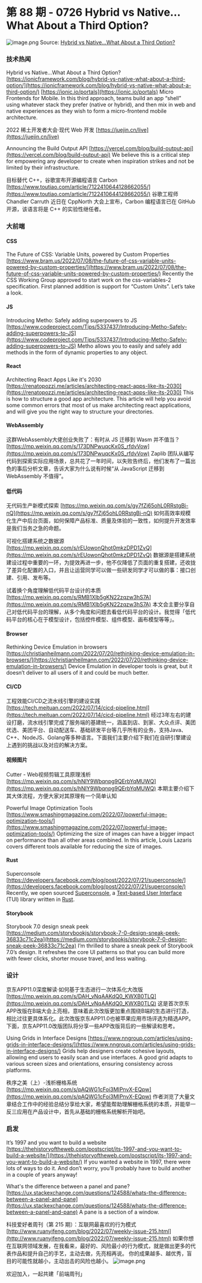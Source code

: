 # 第 88 期 - 0726 Hybrid vs Native…What About a Third Option?
![image.png](https://cdn.nlark.com/yuque/0/2022/png/85771/1658706760296-de2e38b1-5741-4881-b222-b952d3294c67.png#clientId=uf8edbd96-1edf-4&crop=0&crop=0&crop=1&crop=1&from=paste&height=505&id=ue7e74ed0&margin=%5Bobject%20Object%5D&name=image.png&originHeight=2021&originWidth=1276&originalType=binary&ratio=1&rotation=0&showTitle=false&size=1722499&status=done&style=none&taskId=u2c3f8231-b183-4693-b9bf-6f7cfc736e6&title=&width=319)
Source: [Hybrid vs Native…What About a Third Option?](https://ionicframework.com/blog/hybrid-vs-native-what-about-a-third-option/)
### 技术热闻
Hybrid vs Native…What About a Third Option?
[https://ionicframework.com/blog/hybrid-vs-native-what-about-a-third-option/](https://ionicframework.com/blog/hybrid-vs-native-what-about-a-third-option/)
[https://ionic.io/portals](https://ionic.io/portals) Micro Frontends for Mobile.
In this third approach, teams build an app “shell” using whatever stack they prefer (native or hybrid), and then mix in web and native experiences as they wish to form a micro-frontend mobile architecture.

2022 稀土开发者大会·现代 Web 开发
[https://juejin.cn/live](https://juejin.cn/live)

Announcing the Build Output API
[https://vercel.com/blog/build-output-api](https://vercel.com/blog/build-output-api)
We believe this is a critical step for empowering any developer to create when inspiration strikes and not be limited by their infrastructure.

目标替代 C++，谷歌宣布开源编程语言 Carbon
[https://www.toutiao.com/article/7122410644128662055/](https://www.toutiao.com/article/7122410644128662055/)
谷歌工程师 Chandler Carruth 近日在 CppNorth 大会上宣布，Carbon 编程语言已在 GitHub 开源，该语言将是 C++ 的实验性继任者。

### 大前端
#### CSS
The Future of CSS: Variable Units, powered by Custom Properties
[https://www.bram.us/2022/07/08/the-future-of-css-variable-units-powered-by-custom-properties/](https://www.bram.us/2022/07/08/the-future-of-css-variable-units-powered-by-custom-properties/)
Recently the CSS Working Group approved to start work on the css-variables-2 specification. First planned addition is support for “Custom Units”. Let’s take a look.

#### JS
Introducing Metho: Safely adding superpowers to JS
[https://www.codeproject.com/Tips/5337437/Introducing-Metho-Safely-adding-superpowers-to-JS](https://www.codeproject.com/Tips/5337437/Introducing-Metho-Safely-adding-superpowers-to-JS)
Metho allows you to easily and safely add methods in the form of dynamic properties to any object.

#### React
Architecting React Apps Like it's 2030
[https://renatopozzi.me/articles/architecting-react-apps-like-its-2030](https://renatopozzi.me/articles/architecting-react-apps-like-its-2030)
This is how to structure a good app architecture. This article will help you avoid some common errors that most of us make architecting react applications, and will give you the right way to structure your directories.

#### WebAssembly
这群WebAssembly大佬创业失败了：有时从 JS 迁移到 Wasm 并不值当？
[https://mp.weixin.qq.com/s/173DNPwuqcKx0S_rfdvVow](https://mp.weixin.qq.com/s/173DNPwuqcKx0S_rfdvVow)
Zaplib 团队从编写代码到探索实际应用场景，总共花了一年时间，以失败告终后，他们发布了一篇出色的事后分析文章，告诉大家为什么说有时候“从 JavaScript 迁移到 WebAssembly 不值得”。

#### 低代码
无代码生产新模式探索
[https://mp.weixin.qq.com/s/gy7fZj65ohL0RRstgBi-nQ](https://mp.weixin.qq.com/s/gy7fZj65ohL0RRstgBi-nQ)
如何高效率规模化生产中后台页面，如何保障产品标准、质量及体验的一致性，如何提升开发效率是我们当务之急的命题。

可视化搭建系统之数据源
[https://mp.weixin.qq.com/s/rEUowonQhot0mkzDPD1ZvQ](https://mp.weixin.qq.com/s/rEUowonQhot0mkzDPD1ZvQ)
数据源是搭建系统建设过程中重要的一环，为提效再进一步，他不仅降低了页面的重复搭建，还收拢了差异化配置的入口，并且让运营同学可以做一些研发同学才可以做的事：接口创建、引用、发布等。

试着换个角度理解低代码平台设计的本质
[https://mp.weixin.qq.com/s/RMB1Xlb5gKN22zqzw3hS7A](https://mp.weixin.qq.com/s/RMB1Xlb5gKN22zqzw3hS7A)
本文会主要分享自己对低代码平台的理解，从多个角度和问题去看低代码平台的设计。我觉得「低代码平台的核心在于模型设计，包括控件模型、组件模型、画布模型等等」。

#### Browser
Rethinking Device Emulation in browsers
[https://christianheilmann.com/2022/07/20/rethinking-device-emulation-in-browsers/](https://christianheilmann.com/2022/07/20/rethinking-device-emulation-in-browsers/)
Device Emulation in developer tools is great, but it doesn’t deliver to all users of it and could be much better.

#### CI/CD
工程效能CI/CD之流水线引擎的建设实践
[https://tech.meituan.com/2022/07/14/cicd-pipeline.html](https://tech.meituan.com/2022/07/14/cicd-pipeline.html)
经过3年左右的建设打磨，流水线引擎完成了服务端的基建统一，涵盖到店、到家、大众点评、美团优选、美团平台、自动配送车、基础研发平台等几乎所有的业务，支持Java、C++、NodeJS、Golang等多种语言。下面我们主要介绍下我们在自研引擎建设上遇到的挑战以及对应的解决方案。

#### 视频图片
Cutter - Web视频剪辑工具原理浅析
[https://mp.weixin.qq.com/s/hNIY9Wbqnpg9QErbYqMUWQ](https://mp.weixin.qq.com/s/hNIY9Wbqnpg9QErbYqMUWQ)
本期主要介绍下其大体流程，方便大家对其原理有一个简单认知

Powerful Image Optimization Tools
[https://www.smashingmagazine.com/2022/07/powerful-image-optimization-tools/](https://www.smashingmagazine.com/2022/07/powerful-image-optimization-tools/)
Optimizing the size of images can have a bigger impact on performance than all other areas combined. In this article, Louis Lazaris covers different tools available for reducing the size of images.

#### Rust
Superconsole
[https://developers.facebook.com/blog/post/2022/07/21/superconsole/](https://developers.facebook.com/blog/post/2022/07/21/superconsole/)
Recently, we open sourced [Superconsole](https://github.com/facebookincubator/superconsole), a [Text-based User Interface](https://en.wikipedia.org/wiki/Text-based_user_interface) (TUI) library written in [Rust](https://www.rust-lang.org/).

#### Storybook
Storybook 7.0 design sneak peek
[https://medium.com/storybookjs/storybook-7-0-design-sneak-peek-36833c71c2ea](https://medium.com/storybookjs/storybook-7-0-design-sneak-peek-36833c71c2ea)
I’m thrilled to share a sneak peek of Storybook 7.0’s design. It refreshes the core UI patterns so that you can build more with fewer clicks, shorter mouse travel, and less waiting.

### 设计
京东APP11.0深度解读·如何基于生态进行一次体系化大改版
[https://mp.weixin.qq.com/s/DAH_vNqAAKdQ0_KWXB0TLQ](https://mp.weixin.qq.com/s/DAH_vNqAAKdQ0_KWXB0TLQ)
这是首次京东APP改版在B端大会上亮相，意味着此次改版更加重点围绕B端的生态进行打造，相比过往更具体系化。此次改版京东APP11.0也被苹果应用市场评选为精选APP。下面，京东APP11.0改版团队将分享一些APP改版背后的一些解读和思考。

Using Grids in Interface Designs
[https://www.nngroup.com/articles/using-grids-in-interface-designs/](https://www.nngroup.com/articles/using-grids-in-interface-designs/)
Grids help designers create cohesive layouts, allowing end users to easily scan and use interfaces. A good grid adapts to various screen sizes and orientations, ensuring consistency across platforms.

秩序之美（上）-浅析栅格系统
[https://mp.weixin.qq.com/s/pAQWG1cFoi3MIPnvX-EQpw](https://mp.weixin.qq.com/s/pAQWG1cFoi3MIPnvX-EQpw)
作者浏览了大量文章结合工作中的经验总结分享给大家，希望能帮助理解栅格系统的本质，并能举一反三应用在产品设计中，首先从基础的栅格系统解析开始吧。

### 启发
It’s 1997 and you want to build a website
[https://thehistoryoftheweb.com/postscript/its-1997-and-you-want-to-build-a-website/](https://thehistoryoftheweb.com/postscript/its-1997-and-you-want-to-build-a-website/)
If you wanted a website in 1997, there were lots of ways to do it. And don’t worry, you’ll probably have to build another in a couple of years anyway!

What's the difference between a panel and pane?
[https://ux.stackexchange.com/questions/124588/whats-the-difference-between-a-panel-and-pane](https://ux.stackexchange.com/questions/124588/whats-the-difference-between-a-panel-and-pane)
A pane is a section of a window.

科技爱好者周刊（第 215 期）：互联网最喜欢的行为模式
[http://www.ruanyifeng.com/blog/2022/07/weekly-issue-215.html](http://www.ruanyifeng.com/blog/2022/07/weekly-issue-215.html)
如果你想在互联网领域发展，在我看来，最好的、风险最小的行为模式，就是做出更多的代表作品和提升自己的手艺，主动去做，先亮相再说。 你的成果越多、越优秀，盲目的可能性就越小，主动出击的风险也越小。
![image.png](https://cdn.nlark.com/yuque/0/2020/png/85771/1605930034828-7fc81343-651f-4a15-8465-eebe5a23cf61.png#crop=0&crop=0&crop=1&crop=1&height=31&id=C5Hpa&margin=%5Bobject%20Object%5D&name=image.png&originHeight=90&originWidth=2186&originalType=binary&ratio=1&rotation=0&showTitle=false&size=14325&status=done&style=none&title=&width=746)


欢迎加入，一起共建「前端周刊」
